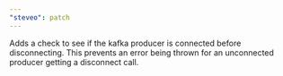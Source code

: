 ```yaml
---
"steveo": patch
---
```


Adds a check to see if the kafka producer is connected before disconnecting. This prevents an error being thrown for an unconnected producer getting a disconnect call.
